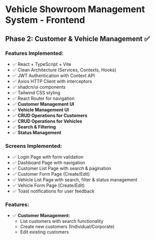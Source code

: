 # Vehicle Showroom Management System - Frontend

## Phase 2: Customer & Vehicle Management ✅

### Features Implemented:
- ✅ React + TypeScript + Vite
- ✅ Clean Architecture (Services, Contexts, Hooks)
- ✅ JWT Authentication with Context API
- ✅ Axios HTTP Client with interceptors
- ✅ shadcn/ui components
- ✅ Tailwind CSS styling
- ✅ React Router for navigation
- ✅ **Customer Management UI**
- ✅ **Vehicle Management UI**
- ✅ **CRUD Operations for Customers**
- ✅ **CRUD Operations for Vehicles**
- ✅ **Search & Filtering**
- ✅ **Status Management**

### Screens Implemented:
- ✅ Login Page with form validation
- ✅ Dashboard Page with navigation
- ✅ Customer List Page with search & pagination
- ✅ Customer Form Page (Create/Edit)
- ✅ Vehicle List Page with search, filter & status management
- ✅ Vehicle Form Page (Create/Edit)
- ✅ Toast notifications for user feedback

### Features:
- ✅ **Customer Management:**
  - List customers with search functionality
  - Create new customers (Individual/Corporate)
  - Edit existing customers